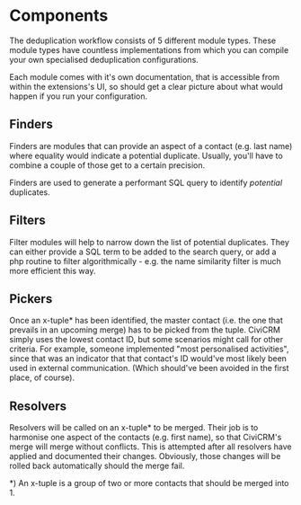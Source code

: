# Components

The deduplication workflow consists of 5 different module types. 
These module types have countless implementations from which you
can compile your own specialised deduplication configurations.

Each module comes with it's own documentation, that is accessible
from within the extensions's UI, so should get a clear picture 
about what would happen if you run your configuration.

## Finders

Finders are modules that can provide an aspect of a contact (e.g.
last name) where equality would indicate a potential duplicate. Usually,
you'll have to combine a couple of those get to a certain
precision.

Finders are used to generate a performant SQL query to identify 
*potential* duplicates.

## Filters

Filter modules will help to narrow down the list of potential
duplicates. They can either provide a SQL term to be added to
the search query, or add a php routine to filter algorithmically -
e.g. the name similarity filter is much more efficient this way.

## Pickers

Once an x-tuple* has been identified, the master 
contact (i.e. the one that prevails in an upcoming merge)
has to be picked from the tuple. CiviCRM simply uses the lowest
contact ID, but some scenarios might call for other criteria. For 
example, someone implemented "most personalised activities", since 
that was an indicator that that contact's ID would've most likely been 
used in external communication. (Which should've been avoided in
the first place, of course).

## Resolvers

Resolvers will be called on an x-tuple* to be merged. Their job
is to harmonise one aspect of the contacts (e.g. first name), 
so that CiviCRM's merge will merge without conflicts. This
is attempted after all resolvers have applied and documented 
their changes. Obviously, those changes will be rolled back 
automatically should the merge fail.

*) An x-tuple is a group of two or more contacts that should be 
merged into 1.